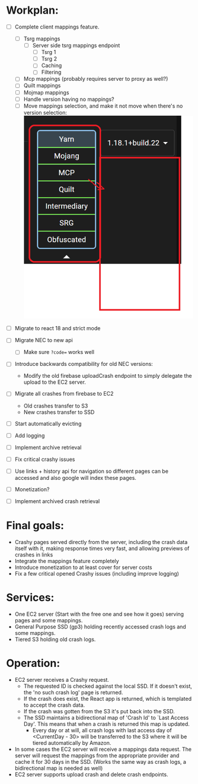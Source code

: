 
# Workplan:
- [ ] Complete client mappings feature.
  - [ ] Tsrg mappings 
    - [ ] Server side tsrg mappings endpoint
      - [ ] Tsrg 1
      - [ ] Tsrg 2
      - [ ] Caching
      - [ ] Filtering
  - [ ] Mcp mappings (probably requires server to proxy as well?)
  - [ ] Quilt mappings
  - [ ] Mojmap mappings
  - [ ] Handle version having no mappings?
  - [ ] Move mappings selection, and make it not move when there's no version selection:
    ![img.png](img.png)

- [ ] Migrate to react 18 and strict mode
- [ ] Migrate NEC to new api
  - [ ] Make sure `?code=` works well 
- [ ] Introduce backwards compatibility for old NEC versions:
  - Modify the old firebase uploadCrash endpoint to simply delegate the upload to the EC2 server. 
- [ ] Migrate all crashes from firebase to EC2 
  - Old crashes transfer to S3
  - New crashes transfer to SSD
- [ ] Start automatically evicting
- [ ] Add logging
- [ ] Implement archive retrieval
- [ ] Fix critical crashy issues
- [ ] Use <a> links + history api for navigation so different pages can be accessed and also google will index these pages. 
- [ ] Monetization?
- [ ] Implement archived crash retrieval



# Final goals:
- Crashy pages served directly from the server, including the crash data itself with it, making response times very fast, and allowing previews of crashes in links
- Integrate the mappings feature completely
- Introduce monetization to at least cover for server costs
- Fix a few critical opened Crashy issues (including improve logging)

# Services:

- One EC2 server (Start with the free one and see how it goes) serving pages and some mappings. 
- General Purpose SSD (gp3) holding recently accessed crash logs and some mappings.
- Tiered S3 holding old crash logs.

# Operation:

- EC2 server receives a Crashy request. 
  - The requested ID is checked against the local SSD. If it doesn't exist, the 'no such crash log' page is returned.
  - If the crash does exist, the React app is returned, which is templated to accept the crash data. 
  - If the crash was gotten from the S3 it's put back into the SSD. 
  - The SSD maintains a bidirectional map of 'Crash Id' to `Last Access Day'. This means that when a crash is returned this map is updated. 
    - Every day or at will, all crash logs with last access day of <CurrentDay - 30> will be transferred to the S3 where it will be tiered automatically by Amazon.
- In some cases the EC2 server will receive a mappings data request. The server will request the mappings from the appropriate provider and cache it for 30 days in the SSD. (Works the same way as crash logs, a bidirectional map is needed as well)
- EC2 server supports upload crash and delete crash endpoints.
